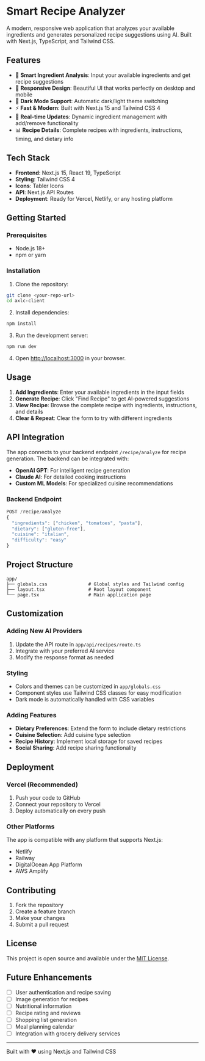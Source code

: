 # Smart Recipe Analyzer

A modern, responsive web application that analyzes your available ingredients and generates personalized recipe suggestions using AI. Built with Next.js, TypeScript, and Tailwind CSS.

## Features

- 🍳 **Smart Ingredient Analysis**: Input your available ingredients and get recipe suggestions
- 📱 **Responsive Design**: Beautiful UI that works perfectly on desktop and mobile
- 🌙 **Dark Mode Support**: Automatic dark/light theme switching
- ⚡ **Fast & Modern**: Built with Next.js 15 and Tailwind CSS 4
- 🔄 **Real-time Updates**: Dynamic ingredient management with add/remove functionality
- 📊 **Recipe Details**: Complete recipes with ingredients, instructions, timing, and dietary info

## Tech Stack

- **Frontend**: Next.js 15, React 19, TypeScript
- **Styling**: Tailwind CSS 4
- **Icons**: Tabler Icons
- **API**: Next.js API Routes
- **Deployment**: Ready for Vercel, Netlify, or any hosting platform

## Getting Started

### Prerequisites

- Node.js 18+ 
- npm or yarn

### Installation

1. Clone the repository:
```bash
git clone <your-repo-url>
cd axlc-client
```

2. Install dependencies:
```bash
npm install
```

3. Run the development server:
```bash
npm run dev
```

4. Open [http://localhost:3000](http://localhost:3000) in your browser.

## Usage

1. **Add Ingredients**: Enter your available ingredients in the input fields
2. **Generate Recipe**: Click "Find Recipe" to get AI-powered suggestions
3. **View Recipe**: Browse the complete recipe with ingredients, instructions, and details
4. **Clear & Repeat**: Clear the form to try with different ingredients

## API Integration

The app connects to your backend endpoint `/recipe/analyze` for recipe generation. The backend can be integrated with:

- **OpenAI GPT**: For intelligent recipe generation
- **Claude AI**: For detailed cooking instructions
- **Custom ML Models**: For specialized cuisine recommendations

### Backend Endpoint

```typescript
POST /recipe/analyze
{
  "ingredients": ["chicken", "tomatoes", "pasta"],
  "dietary": ["gluten-free"],
  "cuisine": "italian",
  "difficulty": "easy"
}
```

## Project Structure

```
app/
├── globals.css               # Global styles and Tailwind config
├── layout.tsx                # Root layout component
└── page.tsx                  # Main application page
```

## Customization

### Adding New AI Providers

1. Update the API route in `app/api/recipes/route.ts`
2. Integrate with your preferred AI service
3. Modify the response format as needed

### Styling

- Colors and themes can be customized in `app/globals.css`
- Component styles use Tailwind CSS classes for easy modification
- Dark mode is automatically handled with CSS variables

### Adding Features

- **Dietary Preferences**: Extend the form to include dietary restrictions
- **Cuisine Selection**: Add cuisine type selection
- **Recipe History**: Implement local storage for saved recipes
- **Social Sharing**: Add recipe sharing functionality

## Deployment

### Vercel (Recommended)

1. Push your code to GitHub
2. Connect your repository to Vercel
3. Deploy automatically on every push

### Other Platforms

The app is compatible with any platform that supports Next.js:
- Netlify
- Railway
- DigitalOcean App Platform
- AWS Amplify

## Contributing

1. Fork the repository
2. Create a feature branch
3. Make your changes
4. Submit a pull request

## License

This project is open source and available under the [MIT License](LICENSE).

## Future Enhancements

- [ ] User authentication and recipe saving
- [ ] Image generation for recipes
- [ ] Nutritional information
- [ ] Recipe rating and reviews
- [ ] Shopping list generation
- [ ] Meal planning calendar
- [ ] Integration with grocery delivery services

---

Built with ❤️ using Next.js and Tailwind CSS
